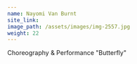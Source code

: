 ```yaml
---
name: Nayomi Van Burnt
site_link:
image_path: /assets/images/img-2557.jpg
weight: 22
---
```



Choreography & Performance "Butterfly"